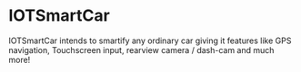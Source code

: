 # IOTSmartCar
IOTSmartCar intends to smartify any ordinary car giving it features like GPS navigation, Touchscreen input, rearview camera / dash-cam and much more!
